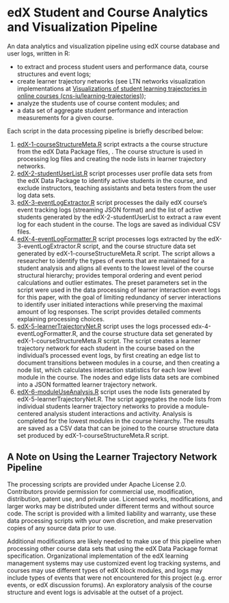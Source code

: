 # edX Student and Course Analytics and Visualization Pipeline
An data analytics and visualization pipeline using edX course database and user logs, written in R:

* to extract and process student users and performance data, course structures and event logs;
* create learner trajectory networks (see LTN networks visualization implementations at [Visualizations of student learning trajectories in online courses (cns-iu/learning-trajectories)](https://github.com/cns-iu/learning-trajectories));
* analyze the students use of course content modules; and 
* a data set of aggregate student performance and interaction measurements for a given course.

Each script in the data processing pipeline is briefly described below:
1.	[edX-1-courseStructureMeta.R](https://github.com/mginda/edx-learnertrajectorynetpipeline/blob/master/edX-1-courseStructureMeta.R) script extracts a the course structure from the edX Data Package files, . The course structure is used in processing log files and creating the node lists in learner trajectory networks. 
2.	[edX-2-studentUserList.R](https://github.com/mginda/edx-learnertrajectorynetpipeline/blob/master/edX-2-studentUserList.R) 	script processes user profile data sets from the edX Data Package to identify active students in the course, and exclude instructors, teaching assistants and beta testers from the user log data sets.
3.	[edX-3-eventLogExtractor.R](https://github.com/mginda/edx-learnertrajectorynetpipeline/blob/master/edX-3-eventLogExtractor.R) script processes the daily edX course’s event tracking logs (streaming JSON format) and the list of active students generated by the edX-2-studentUserList to extract a raw event log for each student in the course. The logs are saved as individual CSV files.
4.	[edX-4-eventLogFormatter.R](https://github.com/mginda/edx-learnertrajectorynetpipeline/blob/master/edX-4-eventLogFormatter.R) script processes logs extracted by the edX-3-eventLogExtractor.R script, and the course structure data set generated by edX-1-courseStructureMeta.R script. The script allows a researcher to identify the types of events that are maintained for a student analysis and aligns all events to the lowest level of the course structural hierarchy; provides temporal ordering and event period calculations and outlier estimates. The preset parameters set in the script were used in the data processing of learner interaction event logs for this paper, with the goal of limiting redundancy of server interactions to identify user initiated interactions while preserving the maximal amount of log responses. The script provides detailed comments explaining processing choices.
5.	[edX-5-learnerTrajectoryNet.R](https://github.com/mginda/edx-learnertrajectorynetpipeline/blob/master/edX-5-learnerTrajectoryNet.R) script uses the logs processed edx-4-eventLogFormatter.R, and the course structure data set generated by edX-1-courseStructureMeta.R script. The script creates a learner trajectory network for each student in the course based on the individual’s processed event logs, by first creating an edge list to document transitions between modules in a course, and then creating a node list, which calculates interaction statistics for each low level module in the course. The nodes and edge lists data sets are combined into a JSON formatted learner trajectory network.
6.	[edX-6-moduleUseAnalysis.R](https://github.com/mginda/edx-learnertrajectorynetpipeline/blob/master/edX-6-moduleUseAnalysis.R) script uses the node lists generated by edX-5-learnerTrajectoryNet.R. The script aggregates the node lists from individual students learner trajectory networks to provide a module-centered analysis student interactions and activity. Analysis is completed for the lowest modules in the course hierarchy. The results are saved as a CSV data that can be joined to the course structure data set produced by edX-1-courseStructureMeta.R script.

## A Note on Using the Learner Trajectory Network Pipeline
The processing scripts are provided under Apache License 2.0. Contributors provide permission for commercial use, modification, distribution, patent use, and private use.  Licensed works, modifications, and larger works may be distributed under different terms and without source code. The script is provided with a limited liability and warranty, use these data processing scripts with your own discretion, and make preservation copies of any source data prior to use.

Additional modifications are likely needed to make use of this pipeline when processing other course data sets that using the edX Data Package format specification. Organizational implementation of the edX learning management systems may use customized event log tracking systems, and courses may use different types of edX block modules, and logs may include types of events that were not encountered for this project (e.g. error events, or edX discussion forums). An exploratory analysis of the course structure and event logs is advisable at the outset of a project.
